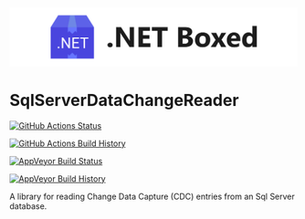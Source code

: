 ![Banner](Images/Banner.png)

# SqlServerDataChangeReader

[![GitHub Actions Status](https://github.com/barthogenes/SqlServerDataChangeReader/workflows/Build/badge.svg?branch=main)](https://github.com/barthogenes/SqlServerDataChangeReader/actions)

[![GitHub Actions Build History](https://buildstats.info/github/chart/barthogenes/SqlServerDataChangeReader?branch=main&includeBuildsFromPullRequest=false)](https://github.com/barthogenes/SqlServerDataChangeReader/actions)

[![AppVeyor Build Status](https://ci.appveyor.com/api/projects/status/dtrocah1oijpooki/branch/main?svg=true)](https://ci.appveyor.com/project/barthogenes/SqlServerDataChangeReader/branch/main)

[![AppVeyor Build History](https://buildstats.info/appveyor/chart/barthogenes/SqlServerDataChangeReader?branch=main&includeBuildsFromPullRequest=false)](https://ci.appveyor.com/project/barthogenes/SqlServerDataChangeReader)

A library for reading Change Data Capture (CDC) entries from an Sql Server database.
